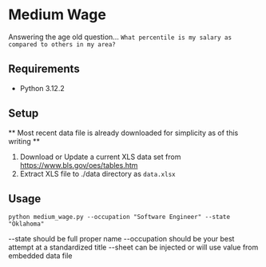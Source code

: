 # Medium Wage

Answering the age old question... `What percentile is my salary as compared to others in my area?`

## Requirements

* Python 3.12.2

## Setup

** Most recent data file is already downloaded for simplicity as of this writing **

1. Download or Update a current XLS data set from https://www.bls.gov/oes/tables.htm 
2. Extract XLS file to ./data directory as `data.xlsx`

## Usage
```
python medium_wage.py --occupation "Software Engineer" --state "Oklahoma"
```

--state should be full proper name
--occupation should be your best attempt at a standardized title
--sheet can be injected or will use value from embedded data file

